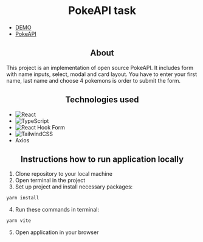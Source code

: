 <h1 align="center">PokeAPI task</h1>

- [DEMO](https://edgergard.github.io/pokeAPI/)
- [PokeAPI](https://pokeapi.co/)
 <h2 align="center">About</h2>

  This project is an implementation of open source PokeAPI.
  It includes form with name inputs, select, modal and card layout.
  You have to enter your first name, last name and choose 4 pokemons is order to submit the form.

<h2 align="center">Technologies used</h2>

 - ![React](https://img.shields.io/badge/react-%2320232a.svg?style=for-the-badge&logo=react&logoColor=%2361DAFB)
 - ![TypeScript](https://img.shields.io/badge/typescript-%23007ACC.svg?style=for-the-badge&logo=typescript&logoColor=white)
 - ![React Hook Form](https://img.shields.io/badge/React%20Hook%20Form-%23EC5990.svg?style=for-the-badge&logo=reacthookform&logoColor=white)
 - ![TailwindCSS](https://img.shields.io/badge/tailwindcss-%2338B2AC.svg?style=for-the-badge&logo=tailwind-css&logoColor=white)
 - Axios

<h2 align="center">Instructions how to run application locally</h2>

1. Clone repository to your local machine
2. Open terminal in the project
3. Set up project and install necessary packages:
```bash 
yarn install
```
4. Run these commands in terminal:
```bash 
yarn vite
```
5. Open application in your browser

